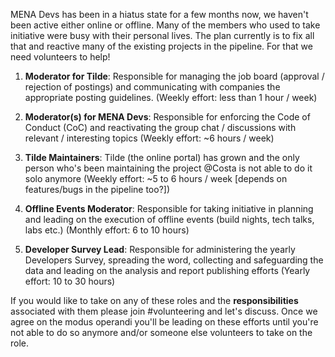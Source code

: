 MENA Devs has been in a hiatus state for a few months now, we haven't been active either online or offline. Many of the members who used to take initiative were busy with their personal lives. The plan currently is to fix all that and reactive many of the existing projects in the pipeline. For that we need volunteers to help!

1. **Moderator for Tilde**: Responsible for managing the job board (approval / rejection of postings) and communicating with companies the appropriate posting guidelines. (Weekly effort: less than 1 hour / week)

2. **Moderator(s) for MENA Devs**: Responsible for enforcing the Code of Conduct (CoC) and reactivating the group chat / discussions with relevant / interesting topics (Weekly effort: ~6 hours / week)

3. **Tilde Maintainers**: Tilde (the online portal) has grown and the only person who's been maintaining the project @Costa is not able to do it solo anymore (Weekly effort: ~5 to 6 hours / week [depends on features/bugs in the pipeline too?])

4. **Offline Events Moderator**: Responsible for taking initiative in planning and leading on the execution of offline events (build nights, tech talks, labs etc.) (Monthly effort: 6 to 10 hours)

5. **Developer Survey Lead**: Responsible for administering the yearly Developers Survey, spreading the word, collecting and safeguarding the data and leading on the analysis and report publishing efforts (Yearly effort: 10 to 30 hours)

If you would like to take on any of these roles and the **responsibilities** associated with them please join #volunteering and let's discuss. Once we agree on the modus operandi you'll be leading on these efforts until you're not able to do so anymore and/or someone else volunteers to take on the role.
